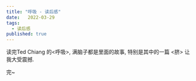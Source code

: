 ```yaml
---
title: "呼吸 - 读后感"
date:   2022-03-29
tags:
  - 读后感
published: true
---
```


读完Ted Chiang 的<呼吸>, 满脑子都是里面的故事, 特别是其中的一篇 <脐> 让我大受震撼. 

完~